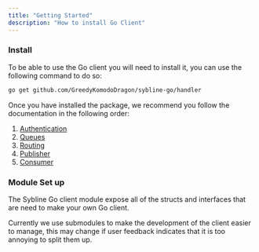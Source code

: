 ```yaml
---
title: "Getting Started"
description: "How to install Go Client"
---
```


### Install

To be able to use the Go client you will need to install it, you can use the following command to do so:
```bash
go get github.com/GreedyKomodoDragon/sybline-go/handler
```

Once you have installed the package, we recommend you follow the documentation in the following order:

1. [Authentication](/en/v010/golang/auth)
2. [Queues](/en/v010/golang/queue)
3. [Routing](/en/v010/golang/routing)
4. [Publisher](/en/v010/golang/publisher)
5. [Consumer](/en/v010/golang/consuming)

### Module Set up

The Sybline Go client module expose all of the structs and interfaces that are need to make your own Go client. 

Currently we use submodules to make the development of the client easier to manage, this may change if user feedback indicates that it is too annoying to split them up.